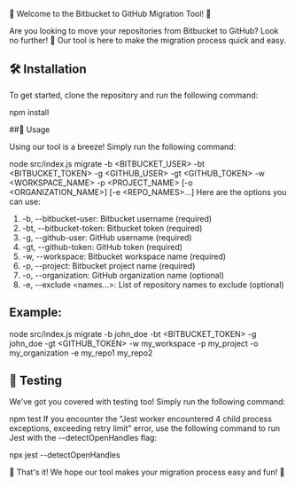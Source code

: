 🎉 Welcome to the Bitbucket to GitHub Migration Tool! 🚀

Are you looking to move your repositories from Bitbucket to GitHub? Look no further! 🙌 Our tool is here to make the migration process quick and easy.

## 🛠️ Installation

To get started, clone the repository and run the following command:

npm install

##🚀 Usage

Using our tool is a breeze! Simply run the following command:

node src/index.js migrate -b <BITBUCKET_USER> -bt <BITBUCKET_TOKEN> -g <GITHUB_USER> -gt <GITHUB_TOKEN> -w <WORKSPACE_NAME> -p <PROJECT_NAME> [-o <ORGANIZATION_NAME>] [-e <REPO_NAMES>...]
Here are the options you can use:

1. -b, --bitbucket-user: Bitbucket username (required)
2. -bt, --bitbucket-token: Bitbucket token (required)
3. -g, --github-user: GitHub username (required)
4. -gt, --github-token: GitHub token (required)
5. -w, --workspace: Bitbucket workspace name (required)
6. -p, --project: Bitbucket project name (required)
7. -o, --organization: GitHub organization name (optional)
8. -e, --exclude <names...>: List of repository names to exclude (optional)

## Example:

node src/index.js migrate -b john_doe -bt <BITBUCKET_TOKEN> -g john_doe -gt <GITHUB_TOKEN> -w my_workspace -p my_project -o my_organization -e my_repo1 my_repo2

## 🧪 Testing

We've got you covered with testing too! Simply run the following command:

npm test
If you encounter the "Jest worker encountered 4 child process exceptions, exceeding retry limit" error, use the following command to run Jest with the --detectOpenHandles flag:

npx jest --detectOpenHandles

👋 That's it! We hope our tool makes your migration process easy and fun! 🎉
